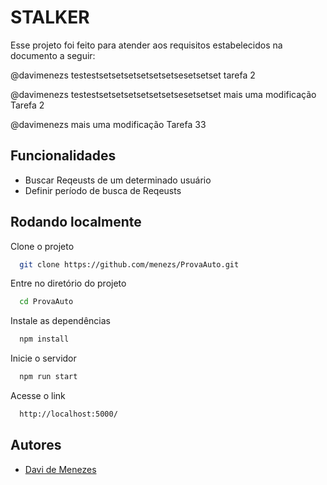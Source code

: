 # STALKER

Esse projeto foi feito para atender aos requisitos estabelecidos na documento a seguir:

@davimenezs testestsetsetsetsetsetsetsesetsetset tarefa 2

@davimenezs testestsetsetsetsetsetsetsesetsetset mais uma modificação Tarefa 2

@davimenezs mais uma modificação Tarefa 33

## Funcionalidades

- Buscar Reqeusts de um determinado usuário
- Definir período de busca de Reqeusts

## Rodando localmente

Clone o projeto

```bash
  git clone https://github.com/menezs/ProvaAuto.git
```

Entre no diretório do projeto

```bash
  cd ProvaAuto
```

Instale as dependências

```bash
  npm install
```

Inicie o servidor

```bash
  npm run start
```

Acesse o link

```bash
  http://localhost:5000/
```

## Autores

- [Davi de Menezes](https://www.github.com/menezs)
